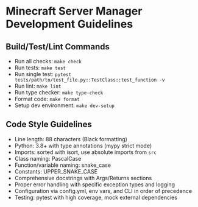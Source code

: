 # Minecraft Server Manager Development Guidelines

## Build/Test/Lint Commands
- Run all checks: `make check`
- Run tests: `make test`
- Run single test: `pytest tests/path/to/test_file.py::TestClass::test_function -v`
- Run lint: `make lint`
- Run type checker: `make type-check`
- Format code: `make format`
- Setup dev environment: `make dev-setup`

## Code Style Guidelines
- Line length: 88 characters (Black formatting)
- Python: 3.8+ with type annotations (mypy strict mode)
- Imports: sorted with isort, use absolute imports from `src`
- Class naming: PascalCase
- Function/variable naming: snake_case
- Constants: UPPER_SNAKE_CASE
- Comprehensive docstrings with Args/Returns sections
- Proper error handling with specific exception types and logging
- Configuration via config.yml, env vars, and CLI in order of precedence
- Testing: pytest with high coverage, mock external dependencies